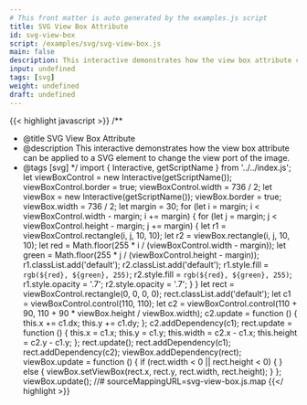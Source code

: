 ```yaml
---
# This front matter is auto generated by the examples.js script
title: SVG View Box Attribute
id: svg-view-box
script: /examples/svg/svg-view-box.js
main: false
description: This interactive demonstrates how the view box attribute can be applied to a SVG element to change the view port of the image.
input: undefined
tags: [svg]
weight: undefined
draft: undefined
---
```


{{< highlight javascript >}}
/**
* @title SVG View Box Attribute
* @description This interactive demonstrates how the view box attribute can be applied to a SVG element to change the view port of the image.
* @tags [svg]
*/
import { Interactive, getScriptName } from '../../index.js';
let viewBoxControl = new Interactive(getScriptName());
viewBoxControl.border = true;
viewBoxControl.width = 736 / 2;
let viewBox = new Interactive(getScriptName());
viewBox.border = true;
viewBox.width = 736 / 2;
let margin = 30;
for (let i = margin; i < viewBoxControl.width - margin; i += margin) {
    for (let j = margin; j < viewBoxControl.height - margin; j += margin) {
        let r1 = viewBoxControl.rectangle(i, j, 10, 10);
        let r2 = viewBox.rectangle(i, j, 10, 10);
        let red = Math.floor(255 * i / (viewBoxControl.width - margin));
        let green = Math.floor(255 * j / (viewBoxControl.height - margin));
        r1.classList.add('default');
        r2.classList.add('default');
        r1.style.fill = `rgb(${red}, ${green}, 255)`;
        r2.style.fill = `rgb(${red}, ${green}, 255)`;
        r1.style.opacity = '.7';
        r2.style.opacity = '.7';
    }
}
let rect = viewBoxControl.rectangle(0, 0, 0, 0);
rect.classList.add('default');
let c1 = viewBoxControl.control(110, 110);
let c2 = viewBoxControl.control(110 + 90, 110 + 90 * viewBox.height / viewBox.width);
c2.update = function () {
    this.x += c1.dx;
    this.y += c1.dy;
};
c2.addDependency(c1);
rect.update = function () {
    this.x = c1.x;
    this.y = c1.y;
    this.width = c2.x - c1.x;
    this.height = c2.y - c1.y;
};
rect.update();
rect.addDependency(c1);
rect.addDependency(c2);
viewBox.addDependency(rect);
viewBox.update = function () {
    if (rect.width < 0 || rect.height < 0) {
    }
    else {
        viewBox.setViewBox(rect.x, rect.y, rect.width, rect.height);
    }
};
viewBox.update();
//# sourceMappingURL=svg-view-box.js.map
{{</ highlight >}}

